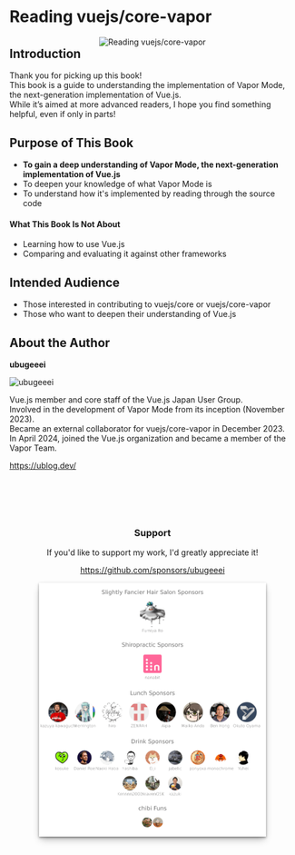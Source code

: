 # Reading vuejs/core-vapor

<div align="center">
  <img src="/cover-transparent.png" width="600px" alt="Reading vuejs/core-vapor"/>
</div>

## Introduction

Thank you for picking up this book!\
This book is a guide to understanding the implementation of Vapor Mode, the next-generation implementation of Vue.js.\
While it’s aimed at more advanced readers, I hope you find something helpful, even if only in parts!

## Purpose of This Book

- **To gain a deep understanding of Vapor Mode, the next-generation implementation of Vue.js**
- To deepen your knowledge of what Vapor Mode is
- To understand how it's implemented by reading through the source code

#### What This Book Is Not About

- Learning how to use Vue.js
- Comparing and evaluating it against other frameworks

## Intended Audience

- Those interested in contributing to vuejs/core or vuejs/core-vapor
- Those who want to deepen their understanding of Vue.js

## About the Author

**ubugeeei**

<img src="/ubugeeei.jpg" alt="ubugeeei" width="200" />

Vue.js member and core staff of the Vue.js Japan User Group.\
Involved in the development of Vapor Mode from its inception (November 2023).\
Became an external collaborator for vuejs/core-vapor in December 2023.\
In April 2024, joined the Vue.js organization and became a member of the Vapor Team.

https://ublog.dev/



<div align="center" style="margin-top: 100px">


### Support

If you'd like to support my work, I'd greatly appreciate it!

https://github.com/sponsors/ubugeeei

<img class="sponsors" src="https://raw.githubusercontent.com/ubugeeei/sponsors/main/sponsors.png" alt="ubugeeei's sponsors" width="400px">

</div>

<style scoped>
img.sponsors {
  box-shadow: rgba(0, 0, 0, 0.4) 0px 2px 4px, rgba(0, 0, 0, 0.3) 0px 7px 13px -3px, rgba(0, 0, 0, 0.2) 0px -3px 0px inset;
}

h2:nth-of-type(1) {
  margin-top: 0px;
}
</style>